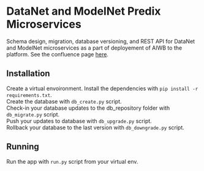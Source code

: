 DataNet and ModelNet Predix Microservices
=========
Schema design, migration, database versioning, and REST API for DataNet and ModelNet microservices as a part of deployement of AIWB to the platform. See the confluence page
[here](https://devcloud.swcoe.ge.com/devspace/pages/viewpage.action?pageId=1206595873).

Installation
------------

Create a virtual envoironment.
Install the dependencies with `pip install -r requirements.txt`.<br />
Create the database with `db_create.py` script.<br />
Check-in your database updates to the db_repository folder with `db_migrate.py` script.<br />
Push your updates to database with `db_upgrade.py` script.<br />
Rollback your database to the last version with `db_downgrade.py` script.<br />



Running
-------
Run the app with `run.py` script from your virtual env.
